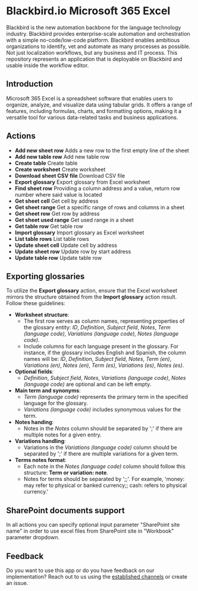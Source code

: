 # Blackbird.io Microsoft 365 Excel

Blackbird is the new automation backbone for the language technology industry. Blackbird provides enterprise-scale automation and orchestration with a simple no-code/low-code platform. Blackbird enables ambitious organizations to identify, vet and automate as many processes as possible. Not just localization workflows, but any business and IT process. This repository represents an application that is deployable on Blackbird and usable inside the workflow editor.

## Introduction

<!-- begin docs -->

Microsoft 365 Excel is a spreadsheet software that enables users to organize, analyze, and visualize data using tabular grids. It offers a range of features, including formulas, charts, and formatting options, making it a versatile tool for various data-related tasks and business applications.

## Actions

- **Add new sheet row**   Adds a new row to the first empty line of the sheet
- **Add new table row**   Add new table row
- **Create table**    Create table
- **Create worksheet**    Create worksheet
- **Download sheet CSV file**  Download CSV file
- **Export glossary**  Export glossary from Excel worksheet
- **Find sheet row**  Providing a column address and a value, return row number where said value is located
- **Get sheet cell**  Get cell by address
- **Get sheet range**  Get a specific range of rows and columns in a sheet
- **Get sheet row**   Get row by address
- **Get sheet used range**    Get used range in a sheet
- **Get table row**   Get table row
- **Import glossary**  Import glossary as Excel worksheet
- **List table rows**  List table rows
- **Update sheet cell**   Update cell by address
- **Update sheet row**    Update row by start address
- **Update table row**    Update table row

## Exporting glossaries

To utilize the **Export glossary** action, ensure that the Excel worksheet mirrors the structure obtained from the **Import glossary** action result. Follow these guidelines:

- **Worksheet structure**:
   - The first row serves as column names, representing properties of the glossary entity: _ID_, _Definition_, _Subject field_, _Notes_, _Term (language code)_, _Variations (language code)_, _Notes (language code)_.
   - Include columns for each language present in the glossary. For instance, if the glossary includes English and Spanish, the column names will be: _ID_, _Definition_, _Subject field_, _Notes_, _Term (en)_, _Variations (en)_, _Notes (en)_, _Term (es)_, _Variations (es)_, _Notes (es)_.
- **Optional fields**:
    - _Definition_, _Subject field_, _Notes_, _Variations (language code)_, _Notes (language code)_ are optional and can be left empty.
- **Main term and synonyms**:
    - _Term (language code)_ represents the primary term in the specified language for the glossary.
    - _Variations (language code)_ includes synonymous values for the term.
- **Notes handing**:
    - Notes in the _Notes_ column should be separated by ';' if there are multiple notes for a given entry.
- **Variations handling**:
    - Variations in the _Variations (language code)_ column should be separated by ';' if there are multiple variations for a given term.
- **Terms notes format**:
    - Each note in the _Notes (language code)_ column should follow this structure: **Term or variation: note**.
    - Notes for terms should be separated by ';;'. For example, 'money: may refer to physical or banked currency;; cash: refers to physical currency.'

## SharePoint documents support
In all actions you can specify optional input parameter "SharePoint site name" in order to use excel files from SharePoint site in "Workbook" parameter dropdown. 

## Feedback

Do you want to use this app or do you have feedback on our implementation? Reach out to us using the [established channels](https://www.blackbird.io/) or create an issue.

<!-- end docs -->
